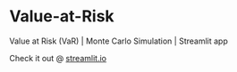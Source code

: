 # Value-at-Risk
Value at Risk (VaR) | Monte Carlo Simulation | Streamlit app

Check it out @ [streamlit.io](https://value-at-risk-app-64ob4fifbtrxtqmqna4zfd.streamlit.app/)
